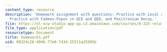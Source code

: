 ```yaml
---
content_type: resource
description: 'Homework assignment with questions: Practice with Local and Global Symmetry,
  Practice with Fadeev-Popov in QCD and QED, and Positronium Decay.'
file: https://ol-ocw-studio-app-qa.s3.amazonaws.com/courses/8-325-relativistic-quantum-field-theory-iii-spring-2007/08324c26404b77e0743d25511a25505b_homework1.pdf
file_type: application/pdf
resourcetype: Document
title: homework1.pdf
uid: 08324c26-404b-77e0-743d-25511a25505b
---
```

